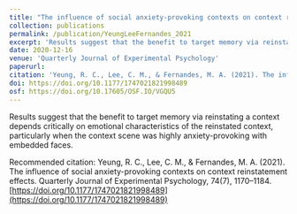 ```yaml
---
title: "The influence of social anxiety-provoking contexts on context reinstatement effects"
collection: publications
permalink: /publication/YeungLeeFernandes_2021
excerpt: 'Results suggest that the benefit to target memory via reinstating a context depends critically on emotional characteristics of the reinstated context, particularly when the context scene was highly anxiety-provoking with embedded faces.'
date: 2020-12-16
venue: 'Quarterly Journal of Experimental Psychology'
paperurl: 
citation: 'Yeung, R. C., Lee, C. M., & Fernandes, M. A. (2021). The influence of social anxiety-provoking contexts on context reinstatement effects. <i>Quarterly Journal of Experimental Psychology</i>, <i>74</i>(7), 1170–1184. https://doi.org/10.1177/1747021821998489'
doi: https://doi.org/10.1177/1747021821998489
osf: https://doi.org/10.17605/OSF.IO/VGQU5
---
```

Results suggest that the benefit to target memory via reinstating a context depends critically on emotional characteristics of the reinstated context, particularly when the context scene was highly anxiety-provoking with embedded faces.

Recommended citation: Yeung, R. C., Lee, C. M., & Fernandes, M. A. (2021). The influence of social anxiety-provoking contexts on context reinstatement effects. Quarterly Journal of Experimental Psychology, 74(7), 1170–1184. [https://doi.org/10.1177/1747021821998489](https://doi.org/10.1177/1747021821998489)